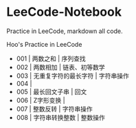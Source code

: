 # LeeCode-Notebook
Practice in LeeCode, markdown all code.

Hoo's Practice in LeeCode
- 001 | 两数之和 | 序列查找
- 002 | 两数相加 | 链表、初等数学
- 003 | 无重复字符的最长字符 | 字符串操作
- 004 | 
- 005 | 最长回文子串 | 回文
- 006 | Z字形变换 | 
- 007 | 整数反转 | 字符串操作
- 008 | 字符串转换整数 | 整数操作
